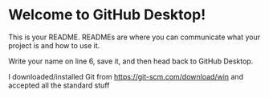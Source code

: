 # Welcome to GitHub Desktop!

This is your README. READMEs are where you can communicate what your project is and how to use it.

Write your name on line 6, save it, and then head back to GitHub Desktop.

I downloaded/installed Git from https://git-scm.com/download/win and accepted all the standard stuff


